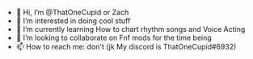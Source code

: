 - 👋 Hi, I’m @ThatOneCupid or Zach
- 👀 I’m interested in doing cool stuff
- 🌱 I’m currently learning How to chart rhythm songs and Voice Acting
- 💞️ I’m looking to collaborate on Fnf mods for the time being
- 📫 How to reach me: don't (jk My discord is ThatOneCupid#6932)

<!---
ThatOneCupid/ThatOneCupid is a ✨ special ✨ repository because its `README.md` (this file) appears on your GitHub profile.
You can click the Preview link to take a look at your changes.
--->
